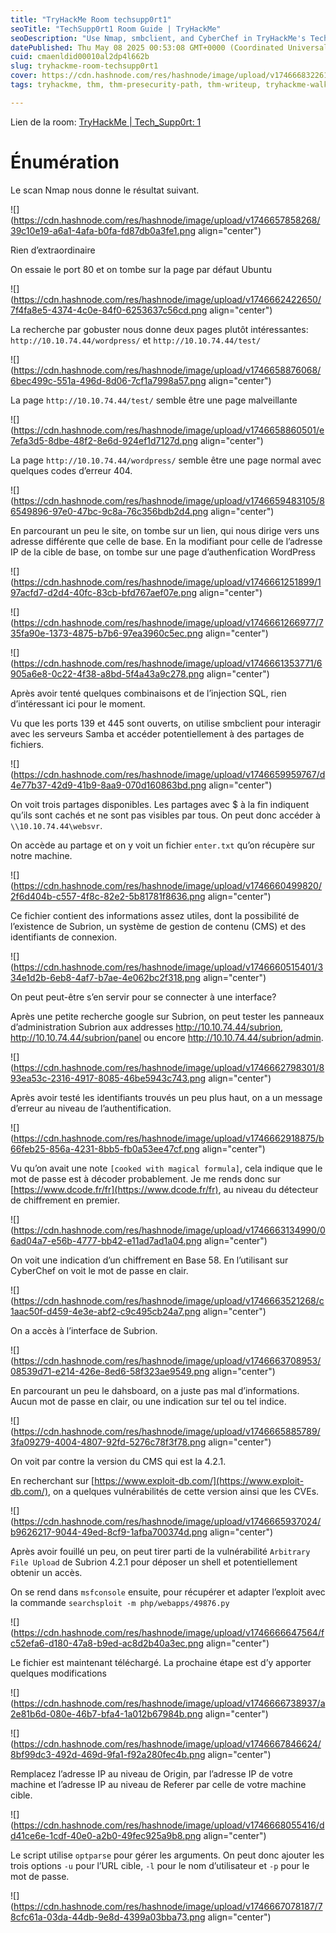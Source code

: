 ```yaml
---
title: "TryHackMe Room techsupp0rt1"
seoTitle: "TechSupp0rt1 Room Guide | TryHackMe"
seoDescription: "Use Nmap, smbclient, and CyberChef in TryHackMe's TechSupp0rt1 room to uncover hidden pages, crack passwords, and access secure interfaces"
datePublished: Thu May 08 2025 00:53:08 GMT+0000 (Coordinated Universal Time)
cuid: cmaenldid00010al2dp4l662b
slug: tryhackme-room-techsupp0rt1
cover: https://cdn.hashnode.com/res/hashnode/image/upload/v1746668322615/de919d57-32cb-407b-8330-442a0f9a48ff.png
tags: tryhackme, thm, thm-presecurity-path, thm-writeup, tryhackme-walkthrough, thm-room

---
```


Lien de la room: [TryHackMe | Tech\_Supp0rt: 1](https://tryhackme.com/room/techsupp0rt1)

# Énumération

Le scan Nmap nous donne le résultat suivant.

![](https://cdn.hashnode.com/res/hashnode/image/upload/v1746657858268/39c10e19-a6a1-4afa-b0fa-fd87db0a3fe1.png align="center")

Rien d’extraordinaire

On essaie le port 80 et on tombe sur la page par défaut Ubuntu

![](https://cdn.hashnode.com/res/hashnode/image/upload/v1746662422650/7f4fa8e5-4374-4c0e-84f0-6253637c56cd.png align="center")

La recherche par gobuster nous donne deux pages plutôt intéressantes: `http://10.10.74.44/wordpress/` et `http://10.10.74.44/test/`

![](https://cdn.hashnode.com/res/hashnode/image/upload/v1746658876068/6bec499c-551a-496d-8d06-7cf1a7998a57.png align="center")

La page `http://10.10.74.44/test/` semble être une page malveillante

![](https://cdn.hashnode.com/res/hashnode/image/upload/v1746658860501/e7efa3d5-8dbe-48f2-8e6d-924ef1d7127d.png align="center")

La page `http://10.10.74.44/wordpress/` semble être une page normal avec quelques codes d’erreur 404.

![](https://cdn.hashnode.com/res/hashnode/image/upload/v1746659483105/86549896-97e0-47bc-9c8a-76c356bdb2d4.png align="center")

En parcourant un peu le site, on tombe sur un lien, qui nous dirige vers uns adresse différente que celle de base. En la modifiant pour celle de l’adresse IP de la cible de base, on tombe sur une page d’authenfication WordPress

![](https://cdn.hashnode.com/res/hashnode/image/upload/v1746661251899/197acfd7-d2d4-40fc-83cb-bfd767aef07e.png align="center")

![](https://cdn.hashnode.com/res/hashnode/image/upload/v1746661266977/735fa90e-1373-4875-b7b6-97ea3960c5ec.png align="center")

![](https://cdn.hashnode.com/res/hashnode/image/upload/v1746661353771/6905a6e8-0c22-4f38-a8bd-5f4a43a9c278.png align="center")

Après avoir tenté quelques combinaisons et de l’injection SQL, rien d’intéressant ici pour le moment.

Vu que les ports 139 et 445 sont ouverts, on utilise smbclient pour interagir avec les serveurs Samba et accéder potentiellement à des partages de fichiers.

![](https://cdn.hashnode.com/res/hashnode/image/upload/v1746659959767/d4e77b37-42d9-41b9-8aa9-070d160863bd.png align="center")

On voit trois partages disponibles. Les partages avec $ à la fin indiquent qu’ils sont cachés et ne sont pas visibles par tous. On peut donc accéder à `\\10.10.74.44\websvr`.

On accède au partage et on y voit un fichier `enter.txt` qu’on récupère sur notre machine.

![](https://cdn.hashnode.com/res/hashnode/image/upload/v1746660499820/2f6d404b-c557-4f8c-82e2-5b81781f8636.png align="center")

Ce fichier contient des informations assez utiles, dont la possibilité de l’existence de Subrion, un système de gestion de contenu (CMS) et des identifiants de connexion.

![](https://cdn.hashnode.com/res/hashnode/image/upload/v1746660515401/334e1d2b-6eb8-4af7-b7ae-4e062bc2f318.png align="center")

On peut peut-être s’en servir pour se connecter à une interface?

Après une petite recherche google sur Subrion, on peut tester les panneaux d’administration Subrion aux addresses http://10.10.74.44/subrion, http://10.10.74.44/subrion/panel ou encore http://10.10.74.44/subrion/admin.

![](https://cdn.hashnode.com/res/hashnode/image/upload/v1746662798301/893ea53c-2316-4917-8085-46be5943c743.png align="center")

Après avoir testé les identifiants trouvés un peu plus haut, on a un message d’erreur au niveau de l’authentification.

![](https://cdn.hashnode.com/res/hashnode/image/upload/v1746662918875/b66feb25-856a-4231-8bb5-fb0a53ee47cf.png align="center")

Vu qu’on avait une note `[cooked with magical formula]`, cela indique que le mot de passe est à décoder probablement. Je me rends donc sur [https://www.dcode.fr/fr](https://www.dcode.fr/fr), au niveau du détecteur de chiffrement en premier.

![](https://cdn.hashnode.com/res/hashnode/image/upload/v1746663134990/06ad04a7-e56b-4777-bb42-e11ad7ad1a04.png align="center")

On voit une indication d’un chiffrement en Base 58. En l’utilisant sur CyberChef on voit le mot de passe en clair.

![](https://cdn.hashnode.com/res/hashnode/image/upload/v1746663521268/c1aac50f-d459-4e3e-abf2-c9c495cb24a7.png align="center")

On a accès à l’interface de Subrion.

![](https://cdn.hashnode.com/res/hashnode/image/upload/v1746663708953/08539d71-e214-426e-8ed6-58f323ae9549.png align="center")

En parcourant un peu le dahsboard, on a juste pas mal d’informations. Aucun mot de passe en clair, ou une indication sur tel ou tel indice.

![](https://cdn.hashnode.com/res/hashnode/image/upload/v1746665885789/3fa09279-4004-4807-92fd-5276c78f3f78.png align="center")

On voit par contre la version du CMS qui est la 4.2.1.

En recherchant sur [https://www.exploit-db.com/](https://www.exploit-db.com/), on a quelques vulnérabilités de cette version ainsi que les CVEs.

![](https://cdn.hashnode.com/res/hashnode/image/upload/v1746665937024/b9626217-9044-49ed-8cf9-1afba700374d.png align="center")

Après avoir fouillé un peu, on peut tirer parti de la vulnérabilité `Arbitrary File Upload` de Subrion 4.2.1 pour déposer un shell et potentiellement obtenir un accès.

On se rend dans `msfconsole` ensuite, pour récupérer et adapter l’exploit avec la commande `searchsploit -m php/webapps/49876.py`

![](https://cdn.hashnode.com/res/hashnode/image/upload/v1746666647564/fc52efa6-d180-47a8-b9ed-ac8d2b40a3ec.png align="center")

Le fichier est maintenant téléchargé. La prochaine étape est d’y apporter quelques modifications

![](https://cdn.hashnode.com/res/hashnode/image/upload/v1746666738937/a2e81b6d-080e-46b7-bfa4-1a012b67984b.png align="center")

![](https://cdn.hashnode.com/res/hashnode/image/upload/v1746667846624/8bf99dc3-492d-469d-9fa1-f92a280fec4b.png align="center")

Remplacez l’adresse IP au niveau de Origin, par l’adresse IP de votre machine et l’adresse IP au niveau de Referer par celle de votre machine cible.

![](https://cdn.hashnode.com/res/hashnode/image/upload/v1746668055416/dd41ce6e-1cdf-40e0-a2b0-49fec925a9b8.png align="center")

Le script utilise `optparse` pour gérer les arguments. On peut donc ajouter les trois options `-u` pour l’URL cible, `-l` pour le nom d’utilisateur et `-p` pour le mot de passe.

![](https://cdn.hashnode.com/res/hashnode/image/upload/v1746667078187/78cfc61a-03da-44db-9e8d-4399a03bba73.png align="center")